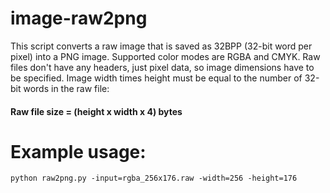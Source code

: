 # image-raw2png

This script converts a raw image that is saved as 32BPP (32-bit word per pixel) into a PNG image. Supported color modes are RGBA and CMYK.
Raw files don't have any headers, just pixel data, so image dimensions have to be specified. Image width times height must be equal to the number of 32-bit words in the raw file:
#### Raw file size = (height x width x 4) bytes 

# Example usage:

``` python raw2png.py -input=rgba_256x176.raw -width=256 -height=176 ```
